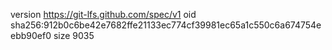 version https://git-lfs.github.com/spec/v1
oid sha256:912b0c6be42e7682ffe21133ec774cf39981ec65a1c550c6a674754eebb90ef0
size 9035
